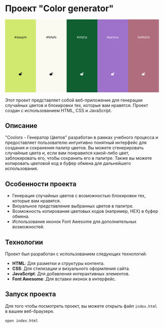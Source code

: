 
# Проект "Color generator"

![Скриншот сайта](./img/Colors.png)

Этот проект представляет собой веб-приложение для генерации случайных цветов и блокировки тех, которые вам нравятся. Проект создан с использованием HTML, CSS и JavaScript.

## Описание

"Coolors - Генератор Цветов" разработан в рамках учебного процесса и предоставляет пользователю интуитивно понятный интерфейс для создания и сохранения палитр цветов. Вы можете сгенерировать случайные цвета и, если вам понравился какой-либо цвет, заблокировать его, чтобы сохранить его в палитре. Также вы можете копировать цветовой код в буфер обмена для дальнейшего использования.
## Особенности проекта

- Генерация случайных цветов с возможностью блокировки тех, которые вам нравятся.
- Визуальное представление выбранных цветов в палитре.
- Возможность копирования цветовых кодов (например, HEX) в буфер обмена.
- Использование иконок Font Awesome для дополнительных возможностей.

## Технологии

Проект был разработан с использованием следующих технологий:

- **HTML**: Для разметки и структуры контента.
- **CSS**: Для стилизации и визуального оформления сайта.
- **JavaScript**: Для добавления интерактивных элементов.
- **Font Awesome**: Для вставки иконок в интерфейс.

## Запуск проекта

Для того чтобы посмотреть проект, вы можете открыть файл `index.html` в вашем веб-браузере.

```bash
open index.html
